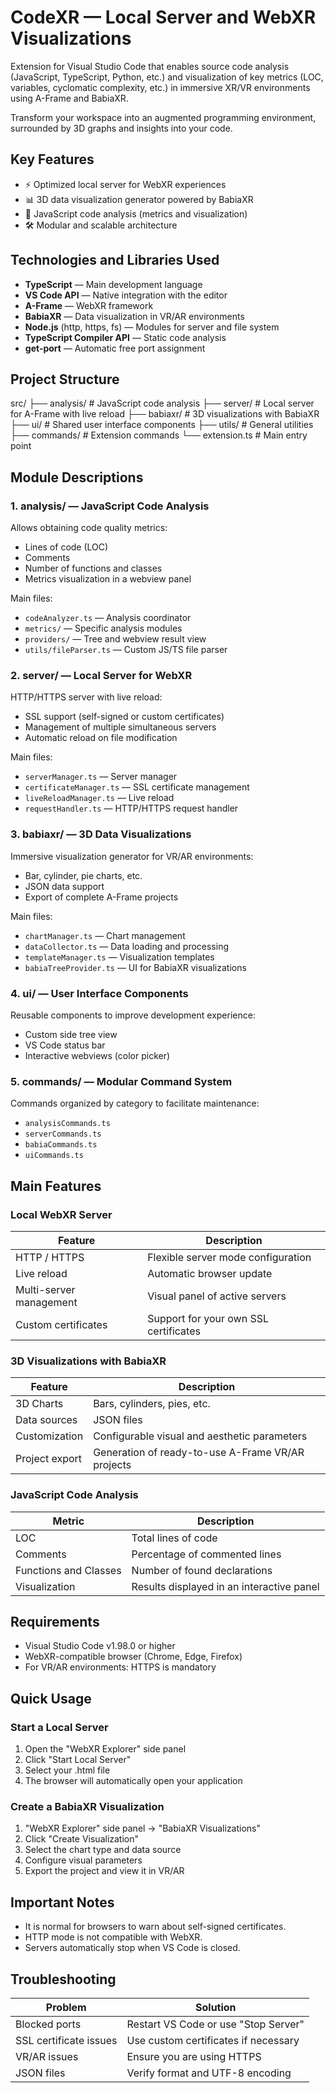 # CodeXR — Local Server and WebXR Visualizations

Extension for Visual Studio Code that enables source code analysis (JavaScript, TypeScript, Python, etc.) and visualization of key metrics (LOC, variables, cyclomatic complexity, etc.) in immersive XR/VR environments using A-Frame and BabiaXR.

Transform your workspace into an augmented programming environment, surrounded by 3D graphs and insights into your code.

## Key Features

- ⚡ Optimized local server for WebXR experiences
- 📊 3D data visualization generator powered by BabiaXR
- 🧠 JavaScript code analysis (metrics and visualization)
- 🛠️ Modular and scalable architecture

## Technologies and Libraries Used

- **TypeScript** — Main development language
- **VS Code API** — Native integration with the editor
- **A-Frame** — WebXR framework
- **BabiaXR** — Data visualization in VR/AR environments
- **Node.js** (http, https, fs) — Modules for server and file system
- **TypeScript Compiler API** — Static code analysis
- **get-port** — Automatic free port assignment

## Project Structure

src/
├── analysis/        # JavaScript code analysis
├── server/          # Local server for A-Frame with live reload
├── babiaxr/         # 3D visualizations with BabiaXR
├── ui/              # Shared user interface components
├── utils/           # General utilities
├── commands/        # Extension commands
└── extension.ts     # Main entry point

## Module Descriptions

### 1. analysis/ — JavaScript Code Analysis

Allows obtaining code quality metrics:

- Lines of code (LOC)
- Comments
- Number of functions and classes
- Metrics visualization in a webview panel

Main files:
- `codeAnalyzer.ts` — Analysis coordinator
- `metrics/` — Specific analysis modules
- `providers/` — Tree and webview result view
- `utils/fileParser.ts` — Custom JS/TS file parser

### 2. server/ — Local Server for WebXR

HTTP/HTTPS server with live reload:

- SSL support (self-signed or custom certificates)
- Management of multiple simultaneous servers
- Automatic reload on file modification

Main files:
- `serverManager.ts` — Server manager
- `certificateManager.ts` — SSL certificate management
- `liveReloadManager.ts` — Live reload
- `requestHandler.ts` — HTTP/HTTPS request handler

### 3. babiaxr/ — 3D Data Visualizations

Immersive visualization generator for VR/AR environments:

- Bar, cylinder, pie charts, etc.
- JSON data support
- Export of complete A-Frame projects

Main files:
- `chartManager.ts` — Chart management
- `dataCollector.ts` — Data loading and processing
- `templateManager.ts` — Visualization templates
- `babiaTreeProvider.ts` — UI for BabiaXR visualizations

### 4. ui/ — User Interface Components

Reusable components to improve development experience:

- Custom side tree view
- VS Code status bar
- Interactive webviews (color picker)

### 5. commands/ — Modular Command System

Commands organized by category to facilitate maintenance:

- `analysisCommands.ts`
- `serverCommands.ts`
- `babiaCommands.ts`
- `uiCommands.ts`

## Main Features

### Local WebXR Server

| Feature | Description |
|---------|-------------|
| HTTP / HTTPS | Flexible server mode configuration |
| Live reload | Automatic browser update |
| Multi-server management | Visual panel of active servers |
| Custom certificates | Support for your own SSL certificates |

### 3D Visualizations with BabiaXR

| Feature | Description |
|---------|-------------|
| 3D Charts | Bars, cylinders, pies, etc. |
| Data sources | JSON files |
| Customization | Configurable visual and aesthetic parameters |
| Project export | Generation of ready-to-use A-Frame VR/AR projects |

### JavaScript Code Analysis

| Metric | Description |
|--------|-------------|
| LOC | Total lines of code |
| Comments | Percentage of commented lines |
| Functions and Classes | Number of found declarations |
| Visualization | Results displayed in an interactive panel |

## Requirements

- Visual Studio Code v1.98.0 or higher
- WebXR-compatible browser (Chrome, Edge, Firefox)
- For VR/AR environments: HTTPS is mandatory

## Quick Usage

### Start a Local Server

1. Open the "WebXR Explorer" side panel
2. Click "Start Local Server"
3. Select your .html file
4. The browser will automatically open your application

### Create a BabiaXR Visualization

1. "WebXR Explorer" side panel → "BabiaXR Visualizations"
2. Click "Create Visualization"
3. Select the chart type and data source
4. Configure visual parameters
5. Export the project and view it in VR/AR

## Important Notes

- It is normal for browsers to warn about self-signed certificates.
- HTTP mode is not compatible with WebXR.
- Servers automatically stop when VS Code is closed.

## Troubleshooting

| Problem | Solution |
|---------|----------|
| Blocked ports | Restart VS Code or use "Stop Server" |
| SSL certificate issues | Use custom certificates if necessary |
| VR/AR issues | Ensure you are using HTTPS |
| JSON files | Verify format and UTF-8 encoding |
